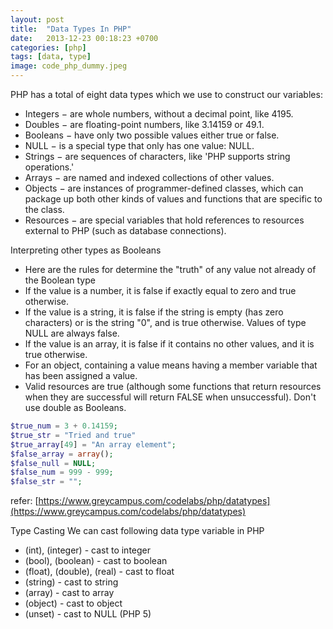 ```yaml
---
layout: post
title:  "Data Types In PHP"
date:   2013-12-23 00:18:23 +0700
categories: [php]
tags: [data, type]
image: code_php_dummy.jpeg
---
```

PHP has a total of eight data types which we use to construct our variables:

* Integers − are whole numbers, without a decimal point, like 4195.
* Doubles − are floating-point numbers, like 3.14159 or 49.1.
* Booleans − have only two possible values either true or false.
* NULL − is a special type that only has one value: NULL.
* Strings − are sequences of characters, like 'PHP supports string operations.'
* Arrays − are named and indexed collections of other values.
* Objects − are instances of programmer-defined classes, which can package up both other kinds of values and functions that are specific to the class.
* Resources − are special variables that hold references to resources external to PHP (such as database connections).

Interpreting other types as Booleans
* Here are the rules for determine the "truth" of any value not already of the Boolean type
* If the value is a number, it is false if exactly equal to zero and true otherwise. 
* If the value is a string, it is false if the string is empty (has zero characters) or is the string "0", and is true otherwise. Values of type NULL are always false.
* If the value is an array, it is false if it contains no other values, and it is true otherwise. 
* For an object, containing a value means having a member variable that has been assigned a value.
* Valid resources are true (although some functions that return resources when they are successful will return FALSE when unsuccessful). Don't use double as Booleans.
```php
$true_num = 3 + 0.14159;
$true_str = "Tried and true"
$true_array[49] = "An array element";
$false_array = array();
$false_null = NULL;
$false_num = 999 - 999;
$false_str = "";
```
refer: [https://www.greycampus.com/codelabs/php/datatypes](https://www.greycampus.com/codelabs/php/datatypes)

Type Casting
We can cast following data type variable in PHP
* (int), (integer) - cast to integer
* (bool), (boolean) - cast to boolean
* (float), (double), (real) - cast to float
* (string) - cast to string
* (array) - cast to array
* (object) - cast to object
* (unset) - cast to NULL (PHP 5)

